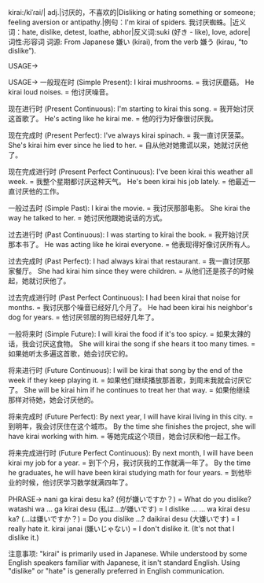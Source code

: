 kirai:/kiˈɾai/| adj.|讨厌的，不喜欢的|Disliking or hating something or someone; feeling aversion or antipathy.|例句：I'm kirai of spiders. 我讨厌蜘蛛。|近义词：hate, dislike, detest, loathe, abhor|反义词:suki (好き - like), love, adore|词性:形容词
词源: From Japanese 嫌い (kirai), from the verb 嫌う (kirau, “to dislike”).

USAGE->

USAGE->
一般现在时 (Simple Present):
I kirai mushrooms. = 我讨厌蘑菇。
He kirai loud noises. = 他讨厌噪音。

现在进行时 (Present Continuous):
I'm starting to kirai this song. = 我开始讨厌这首歌了。
He's acting like he kirai me. = 他的行为好像很讨厌我。

现在完成时 (Present Perfect):
I've always kirai spinach. = 我一直讨厌菠菜。
She's kirai him ever since he lied to her. = 自从他对她撒谎以来，她就讨厌他了。

现在完成进行时 (Present Perfect Continuous):
I've been kirai this weather all week. = 我整个星期都讨厌这种天气。
He's been kirai his job lately. = 他最近一直讨厌他的工作。

一般过去时 (Simple Past):
I kirai the movie. = 我讨厌那部电影。
She kirai the way he talked to her. = 她讨厌他跟她说话的方式。

过去进行时 (Past Continuous):
I was starting to kirai the book. = 我开始讨厌那本书了。
He was acting like he kirai everyone. = 他表现得好像讨厌所有人。

过去完成时 (Past Perfect):
I had always kirai that restaurant. = 我一直讨厌那家餐厅。
She had kirai him since they were children. = 从他们还是孩子的时候起，她就讨厌他了。

过去完成进行时 (Past Perfect Continuous):
I had been kirai that noise for months. = 我讨厌那个噪音已经好几个月了。
He had been kirai his neighbor's dog for years. = 他讨厌邻居的狗已经好几年了。

一般将来时 (Simple Future):
I will kirai the food if it's too spicy. = 如果太辣的话，我会讨厌这食物。
She will kirai the song if she hears it too many times. = 如果她听太多遍这首歌，她会讨厌它的。

将来进行时 (Future Continuous):
I will be kirai that song by the end of the week if they keep playing it. = 如果他们继续播放那首歌，到周末我就会讨厌它了。
She will be kirai him if he continues to treat her that way. = 如果他继续那样对待她，她会讨厌他的。

将来完成时 (Future Perfect):
By next year, I will have kirai living in this city. = 到明年，我会讨厌住在这个城市。
By the time she finishes the project, she will have kirai working with him. = 等她完成这个项目，她会讨厌和他一起工作。

将来完成进行时 (Future Perfect Continuous):
By next month, I will have been kirai my job for a year. = 到下个月，我讨厌我的工作就满一年了。
By the time he graduates, he will have been kirai studying math for four years. = 到他毕业的时候，他讨厌学习数学就满四年了。


PHRASE->
nani ga kirai desu ka? (何が嫌いですか？) = What do you dislike?
watashi wa … ga kirai desu (私は…が嫌いです) = I dislike …
… wa kirai desu ka? (…は嫌いですか？) = Do you dislike …?
daikirai desu (大嫌いです) = I really hate it.
kirai janai (嫌いじゃない) = I don't dislike it. (It's not that I dislike it.)


注意事项:
"kirai" is primarily used in Japanese.  While understood by some English speakers familiar with Japanese, it isn't standard English.  Using "dislike" or "hate" is generally preferred in English communication.
